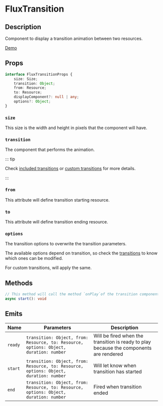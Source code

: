 ---
---

# FluxTransition

## Description

Component to display a transition animation between two resources.

[Demo](http://ragnarlotus.github.io/vue-flux-docs/demos/components/flux-transition.html)

## Props

```ts
interface FluxTransitionProps {
	size: Size;
	transition: Object;
	from: Resource;
	to: Resource;
	displayComponent?: null | any;
	options?: Object;
}
```

### `size`

This size is the width and height in pixels that the component will have.

### `transition`

The component that performs the animation.

::: tip

Check [included transitions](../transitions/) or [custom transitions](../custom-transitions) for more details.

:::

### `from`

This attribute will define transition starting resource.

### `to`

This attribute will define transition ending resource.

### `options`

The transition options to overwrite the transition parameters.

The available options depend on transition, so check the [transitions](../transitions/) to know which ones can be modified.

For custom transitions, will apply the same.

## Methods

```ts
// This method will call the method `onPlay`of the transition component, starting the transition.
async start(): void
```

## Emits

| Name    | Parameters                                                                            | Description                                                                            |
| ------- | ------------------------------------------------------------------------------------- | -------------------------------------------------------------------------------------- |
| `ready` | `transition: Object, from: Resource, to: Resource, options: Object, duration: number` | Will be fired when the transition is ready to play because the components are rendered |
| `start` | `transition: Object, from: Resource, to: Resource, options: Object, duration: number` | Will let know when transition has started                                              |
| `end`   | `transition: Object, from: Resource, to: Resource, options: Object, duration: number` | Fired when transition ended                                                            |
